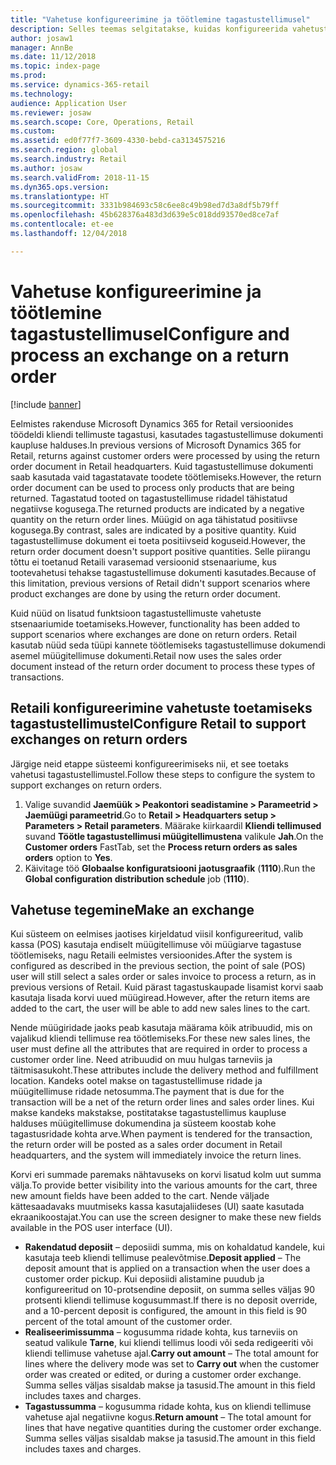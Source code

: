```yaml
---
title: "Vahetuse konfigureerimine ja töötlemine tagastustellimusel"
description: Selles teemas selgitatakse, kuidas konfigureerida vahetust tagastusel rakenduses Microsoft Dynamics 365 for Retail.
author: josaw1
manager: AnnBe
ms.date: 11/12/2018
ms.topic: index-page
ms.prod: 
ms.service: dynamics-365-retail
ms.technology: 
audience: Application User
ms.reviewer: josaw
ms.search.scope: Core, Operations, Retail
ms.custom: 
ms.assetid: ed0f77f7-3609-4330-bebd-ca3134575216
ms.search.region: global
ms.search.industry: Retail
ms.author: josaw
ms.search.validFrom: 2018-11-15
ms.dyn365.ops.version: 
ms.translationtype: HT
ms.sourcegitcommit: 3331b984693c58c6ee8c49b98ed7d3a8df5b79ff
ms.openlocfilehash: 45b628376a483d3d639e5c018dd93570ed8ce7af
ms.contentlocale: et-ee
ms.lasthandoff: 12/04/2018

---
```

# <a name="configure-and-process-an-exchange-on-a-return-order"></a><span data-ttu-id="c9e0b-103">Vahetuse konfigureerimine ja töötlemine tagastustellimusel</span><span class="sxs-lookup"><span data-stu-id="c9e0b-103">Configure and process an exchange on a return order</span></span>

[!include [banner](includes/banner.md)]

<span data-ttu-id="c9e0b-104">Eelmistes rakenduse Microsoft Dynamics 365 for Retail versioonides töödeldi kliendi tellimuste tagastusi, kasutades tagastustellimuse dokumenti kaupluse halduses.</span><span class="sxs-lookup"><span data-stu-id="c9e0b-104">In previous versions of Microsoft Dynamics 365 for Retail, returns against customer orders were processed by using the return order document in Retail headquarters.</span></span> <span data-ttu-id="c9e0b-105">Kuid tagastustellimuse dokumenti saab kasutada vaid tagastatavate toodete töötlemiseks.</span><span class="sxs-lookup"><span data-stu-id="c9e0b-105">However, the return order document can be used to process only products that are being returned.</span></span> <span data-ttu-id="c9e0b-106">Tagastatud tooted on tagastustellimuse ridadel tähistatud negatiivse kogusega.</span><span class="sxs-lookup"><span data-stu-id="c9e0b-106">The returned products are indicated by a negative quantity on the return order lines.</span></span> <span data-ttu-id="c9e0b-107">Müügid on aga tähistatud positiivse kogusega.</span><span class="sxs-lookup"><span data-stu-id="c9e0b-107">By contrast, sales are indicated by a positive quantity.</span></span> <span data-ttu-id="c9e0b-108">Kuid tagastustellimuse dokument ei toeta positiivseid koguseid.</span><span class="sxs-lookup"><span data-stu-id="c9e0b-108">However, the return order document doesn't support positive quantities.</span></span> <span data-ttu-id="c9e0b-109">Selle piirangu tõttu ei toetanud Retaili varasemad versioonid stsenaariume, kus tootevahetusi tehakse tagastustellimuse dokumenti kasutades.</span><span class="sxs-lookup"><span data-stu-id="c9e0b-109">Because of this limitation, previous versions of Retail didn't support scenarios where product exchanges are done by using the return order document.</span></span>

<span data-ttu-id="c9e0b-110">Kuid nüüd on lisatud funktsioon tagastustellimuste vahetuste stsenaariumide toetamiseks.</span><span class="sxs-lookup"><span data-stu-id="c9e0b-110">However, functionality has been added to support scenarios where exchanges are done on return orders.</span></span> <span data-ttu-id="c9e0b-111">Retail kasutab nüüd seda tüüpi kannete töötlemiseks tagastustellimuse dokumendi asemel müügitellimuse dokumenti.</span><span class="sxs-lookup"><span data-stu-id="c9e0b-111">Retail now uses the sales order document instead of the return order document to process these types of transactions.</span></span>

## <a name="configure-retail-to-support-exchanges-on-return-orders"></a><span data-ttu-id="c9e0b-112">Retaili konfigureerimine vahetuste toetamiseks tagastustellimustel</span><span class="sxs-lookup"><span data-stu-id="c9e0b-112">Configure Retail to support exchanges on return orders</span></span>

<span data-ttu-id="c9e0b-113">Järgige neid etappe süsteemi konfigureerimiseks nii, et see toetaks vahetusi tagastustellimustel.</span><span class="sxs-lookup"><span data-stu-id="c9e0b-113">Follow these steps to configure the system to support exchanges on return orders.</span></span>

1. <span data-ttu-id="c9e0b-114">Valige suvandid **Jaemüük \> Peakontori seadistamine \> Parameetrid \> Jaemüügi parameetrid**.</span><span class="sxs-lookup"><span data-stu-id="c9e0b-114">Go to **Retail \> Headquarters setup \> Parameters \> Retail parameters**.</span></span> <span data-ttu-id="c9e0b-115">Määrake kiirkaardil **Kliendi tellimused** suvand **Töötle tagastustellimusi müügitellimustena** valikule **Jah**.</span><span class="sxs-lookup"><span data-stu-id="c9e0b-115">On the **Customer orders** FastTab, set the **Process return orders as sales orders** option to **Yes**.</span></span>
2. <span data-ttu-id="c9e0b-116">Käivitage töö **Globaalse konfiguratsiooni jaotusgraafik** (**1110**).</span><span class="sxs-lookup"><span data-stu-id="c9e0b-116">Run the **Global configuration distribution schedule** job (**1110**).</span></span>

## <a name="make-an-exchange"></a><span data-ttu-id="c9e0b-117">Vahetuse tegemine</span><span class="sxs-lookup"><span data-stu-id="c9e0b-117">Make an exchange</span></span>

<span data-ttu-id="c9e0b-118">Kui süsteem on eelmises jaotises kirjeldatud viisil konfigureeritud, valib kassa (POS) kasutaja endiselt müügitellimuse või müügiarve tagastuse töötlemiseks, nagu Retaili eelmistes versioonides.</span><span class="sxs-lookup"><span data-stu-id="c9e0b-118">After the system is configured as described in the previous section, the point of sale (POS) user will still select a sales order or sales invoice to process a return, as in previous versions of Retail.</span></span> <span data-ttu-id="c9e0b-119">Kuid pärast tagastuskaupade lisamist korvi saab kasutaja lisada korvi uued müügiread.</span><span class="sxs-lookup"><span data-stu-id="c9e0b-119">However, after the return items are added to the cart, the user will be able to add new sales lines to the cart.</span></span>

<span data-ttu-id="c9e0b-120">Nende müügiridade jaoks peab kasutaja määrama kõik atribuudid, mis on vajalikud kliendi tellimuse rea töötlemiseks.</span><span class="sxs-lookup"><span data-stu-id="c9e0b-120">For these new sales lines, the user must define all the attributes that are required in order to process a customer order line.</span></span> <span data-ttu-id="c9e0b-121">Need atribuudid on muu hulgas tarneviis ja täitmisasukoht.</span><span class="sxs-lookup"><span data-stu-id="c9e0b-121">These attributes include the delivery method and fulfillment location.</span></span> <span data-ttu-id="c9e0b-122">Kandeks ootel makse on tagastustellimuse ridade ja müügitellimuse ridade netosumma.</span><span class="sxs-lookup"><span data-stu-id="c9e0b-122">The payment that is due for the transaction will be a net of the return order lines and sales order lines.</span></span> <span data-ttu-id="c9e0b-123">Kui makse kandeks makstakse, postitatakse tagastustellimus kaupluse halduses müügitellimuse dokumendina ja süsteem koostab kohe tagastusridade kohta arve.</span><span class="sxs-lookup"><span data-stu-id="c9e0b-123">When payment is tendered for the transaction, the return order will be posted as a sales order document in Retail headquarters, and the system will immediately invoice the return lines.</span></span>

<span data-ttu-id="c9e0b-124">Korvi eri summade paremaks nähtavuseks on korvi lisatud kolm uut summa välja.</span><span class="sxs-lookup"><span data-stu-id="c9e0b-124">To provide better visibility into the various amounts for the cart, three new amount fields have been added to the cart.</span></span> <span data-ttu-id="c9e0b-125">Nende väljade kättesaadavaks muutmiseks kassa kasutajaliideses (UI) saate kasutada ekraanikoostajat.</span><span class="sxs-lookup"><span data-stu-id="c9e0b-125">You can use the screen designer to make these new fields available in the POS user interface (UI).</span></span>

- <span data-ttu-id="c9e0b-126">**Rakendatud deposiit** – deposiidi summa, mis on kohaldatud kandele, kui kasutaja teeb kliendi tellimuse pealevõtmise.</span><span class="sxs-lookup"><span data-stu-id="c9e0b-126">**Deposit applied** – The deposit amount that is applied on a transaction when the user does a customer order pickup.</span></span> <span data-ttu-id="c9e0b-127">Kui deposiidi alistamine puudub ja konfigureeritud on 10-protsendine deposiit, on summa selles väljas 90 protsenti kliendi tellimuse kogusummast.</span><span class="sxs-lookup"><span data-stu-id="c9e0b-127">If there is no deposit override, and a 10-percent deposit is configured, the amount in this field is 90 percent of the total amount of the customer order.</span></span>
- <span data-ttu-id="c9e0b-128">**Realiseerimissumma** – kogusumma ridade kohta, kus tarneviis on seatud valikule **Tarne**, kui kliendi tellimus loodi või seda redigeeriti või kliendi tellimuse vahetuse ajal.</span><span class="sxs-lookup"><span data-stu-id="c9e0b-128">**Carry out amount** – The total amount for lines where the delivery mode was set to **Carry out** when the customer order was created or edited, or during a customer order exchange.</span></span> <span data-ttu-id="c9e0b-129">Summa selles väljas sisaldab makse ja tasusid.</span><span class="sxs-lookup"><span data-stu-id="c9e0b-129">The amount in this field includes taxes and charges.</span></span>
- <span data-ttu-id="c9e0b-130">**Tagastussumma** – kogusumma ridade kohta, kus on kliendi tellimuse vahetuse ajal negatiivne kogus.</span><span class="sxs-lookup"><span data-stu-id="c9e0b-130">**Return amount** – The total amount for lines that have negative quantities during the customer order exchange.</span></span> <span data-ttu-id="c9e0b-131">Summa selles väljas sisaldab makse ja tasusid.</span><span class="sxs-lookup"><span data-stu-id="c9e0b-131">The amount in this field includes taxes and charges.</span></span>

